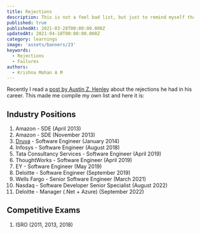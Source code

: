 ```yaml
---
title: Rejections
description: This is not a feel bad list, but just to remind myself that whatever happens life must go on.
published: true
publishedAt: 2021-03-28T00:00:00.000Z
updatedAt: 2021-04-18T00:00:00.000Z
category: learnings
image: 'assets/banners/23'
keywords:  
  - Rejections
  - Failures
authors:
  - Krishna Mohan A M
---
```


Recently I read a [post by Austin Z. Henley](https://web.eecs.utk.edu/~azh/blog/allmyrejections.html) about the rejections he had in his career. This made me compile my own list and here it is: 

## Industry Positions

1. Amazon - SDE (April 2013)
2. Amazon - SDE (November 2013)
3. [Druva](https://www.druva.com/) - Software Engineer (January 2014)
4. Infosys - Software Engineer (August 2018)
5. Tata Consultancy Services - Software Engineer (April 2019)
6. ThoughtWorks - Software Engineer (April 2019)
7. EY - Software Engineer (May 2019)
8. Deloitte - Software Engineer (September 2019)
9. Wells Fargo - Senior Software Engineer (March 2021)
10. Nasdaq - Software Developer Senior Specialist (August 2022)
11. Deloitte - Manager (.Net + Azure) (September 2022)

## Competitive Exams

1. ISRO (2011, 2013, 2018)
